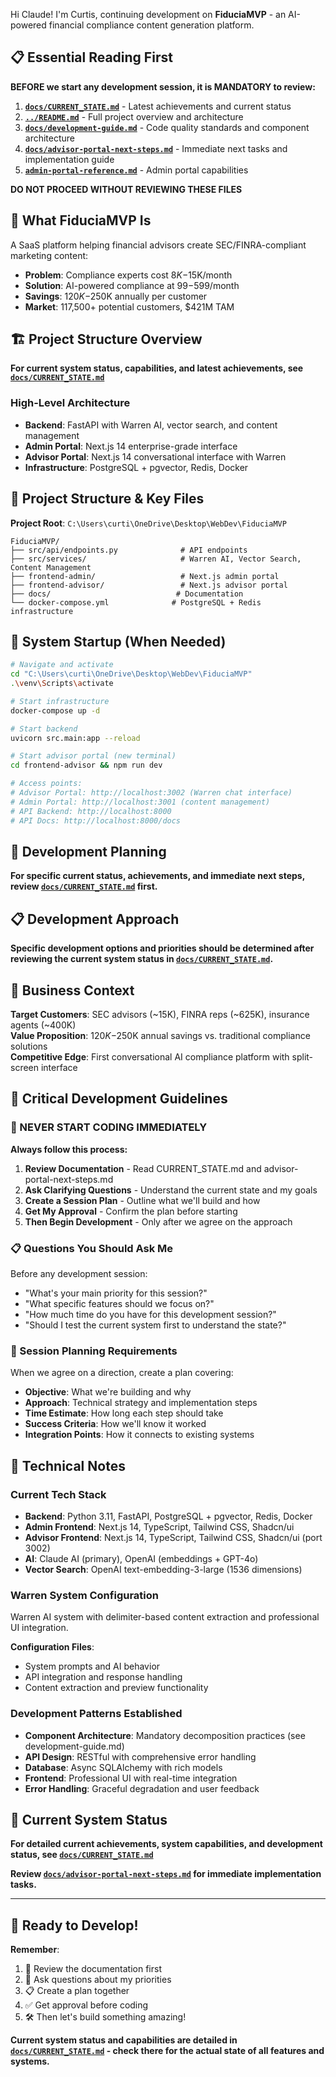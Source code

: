 Hi Claude! I'm Curtis, continuing development on **FiduciaMVP** - an AI-powered financial compliance content generation platform.

## 📋 **Essential Reading First**

**BEFORE we start any development session, it is MANDATORY to review:**

1. **[`docs/CURRENT_STATE.md`](CURRENT_STATE.md)** - Latest achievements and current status
2. **[`../README.md`](../README.md)** - Full project overview and architecture
3. **[`docs/development-guide.md`](development-guide.md)** - Code quality standards and component architecture
4. **[`docs/advisor-portal-next-steps.md`](advisor-portal-next-steps.md)** - Immediate next tasks and implementation guide
5. **[`admin-portal-reference.md`](admin-portal-reference.md)** - Admin portal capabilities

**DO NOT PROCEED WITHOUT REVIEWING THESE FILES**

## 🎯 **What FiduciaMVP Is**

A SaaS platform helping financial advisors create SEC/FINRA-compliant marketing content:
- **Problem**: Compliance experts cost $8K-$15K/month
- **Solution**: AI-powered compliance at $99-$599/month  
- **Savings**: $120K-$250K annually per customer
- **Market**: 117,500+ potential customers, $421M TAM

## 🏗️ **Project Structure Overview**

**For current system status, capabilities, and latest achievements, see [`docs/CURRENT_STATE.md`](CURRENT_STATE.md)**

### **High-Level Architecture**
- **Backend**: FastAPI with Warren AI, vector search, and content management
- **Admin Portal**: Next.js 14 enterprise-grade interface  
- **Advisor Portal**: Next.js 14 conversational interface with Warren
- **Infrastructure**: PostgreSQL + pgvector, Redis, Docker

## 📂 **Project Structure & Key Files**

**Project Root**: `C:\Users\curti\OneDrive\Desktop\WebDev\FiduciaMVP`

```
FiduciaMVP/
├── src/api/endpoints.py              # API endpoints
├── src/services/                     # Warren AI, Vector Search, Content Management  
├── frontend-admin/                   # Next.js admin portal
├── frontend-advisor/                 # Next.js advisor portal
├── docs/                            # Documentation
└── docker-compose.yml              # PostgreSQL + Redis infrastructure
```

## 🚀 **System Startup (When Needed)**

```bash
# Navigate and activate
cd "C:\Users\curti\OneDrive\Desktop\WebDev\FiduciaMVP"
.\venv\Scripts\activate

# Start infrastructure  
docker-compose up -d

# Start backend
uvicorn src.main:app --reload

# Start advisor portal (new terminal)
cd frontend-advisor && npm run dev

# Access points:
# Advisor Portal: http://localhost:3002 (Warren chat interface)
# Admin Portal: http://localhost:3001 (content management)
# API Backend: http://localhost:8000
# API Docs: http://localhost:8000/docs
```

## 🎯 **Development Planning**

**For specific current status, achievements, and immediate next steps, review [`docs/CURRENT_STATE.md`](CURRENT_STATE.md) first.**

## 📋 **Development Approach**

**Specific development options and priorities should be determined after reviewing the current system status in [`docs/CURRENT_STATE.md`](CURRENT_STATE.md).**

## 💼 **Business Context**

**Target Customers**: SEC advisors (~15K), FINRA reps (~625K), insurance agents (~400K)  
**Value Proposition**: $120K-$250K annual savings vs. traditional compliance solutions  
**Competitive Edge**: First conversational AI compliance platform with split-screen interface

## 🚨 **Critical Development Guidelines**

### **🛑 NEVER START CODING IMMEDIATELY**

**Always follow this process:**

1. **Review Documentation** - Read CURRENT_STATE.md and advisor-portal-next-steps.md
2. **Ask Clarifying Questions** - Understand the current state and my goals
3. **Create a Session Plan** - Outline what we'll build and how
4. **Get My Approval** - Confirm the plan before starting
5. **Then Begin Development** - Only after we agree on the approach

### **📋 Questions You Should Ask Me**

Before any development session:
- "What's your main priority for this session?"
- "What specific features should we focus on?"
- "How much time do you have for this development session?"
- "Should I test the current system first to understand the state?"

### **🎯 Session Planning Requirements**

When we agree on a direction, create a plan covering:
- **Objective**: What we're building and why
- **Approach**: Technical strategy and implementation steps
- **Time Estimate**: How long each step should take
- **Success Criteria**: How we'll know it worked
- **Integration Points**: How it connects to existing systems

## 🔧 **Technical Notes**

### **Current Tech Stack**
- **Backend**: Python 3.11, FastAPI, PostgreSQL + pgvector, Redis, Docker
- **Admin Frontend**: Next.js 14, TypeScript, Tailwind CSS, Shadcn/ui
- **Advisor Frontend**: Next.js 14, TypeScript, Tailwind CSS, Shadcn/ui (port 3002)
- **AI**: Claude AI (primary), OpenAI (embeddings + GPT-4o)
- **Vector Search**: OpenAI text-embedding-3-large (1536 dimensions)

### **Warren System Configuration**
Warren AI system with delimiter-based content extraction and professional UI integration.

**Configuration Files**: 
- System prompts and AI behavior
- API integration and response handling
- Content extraction and preview functionality

### **Development Patterns Established**
- **Component Architecture**: Mandatory decomposition practices (see development-guide.md)
- **API Design**: RESTful with comprehensive error handling
- **Database**: Async SQLAlchemy with rich models
- **Frontend**: Professional UI with real-time integration
- **Error Handling**: Graceful degradation and user feedback

## 🎯 **Current System Status**

**For detailed current achievements, system capabilities, and development status, see [`docs/CURRENT_STATE.md`](CURRENT_STATE.md)**

**Review [`docs/advisor-portal-next-steps.md`](advisor-portal-next-steps.md) for immediate implementation tasks.**

---

## 🚀 **Ready to Develop!**

**Remember**: 
1. 📖 Review the documentation first
2. 🤔 Ask questions about my priorities  
3. 📋 Create a plan together
4. ✅ Get approval before coding
5. 🛠️ Then let's build something amazing!

**Current system status and capabilities are detailed in [`docs/CURRENT_STATE.md`](CURRENT_STATE.md) - check there for the actual state of all features and systems.**
